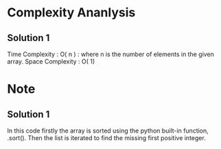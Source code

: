# Complexity Ananlysis

## Solution 1

Time Complexity : O( n ) : where n is the number of elements in the given array.
Space Complexity : O( 1)


# Note

## Solution 1

In this code firstly the array is sorted using the python built-in function, .sort(). Then the list is iterated to find the missing first positive integer.
